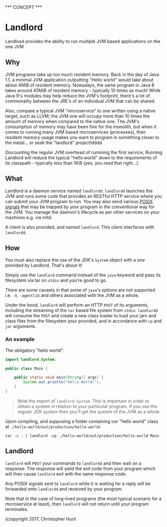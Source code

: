 *** CONCEPT ***

# Landlord
Landload provides the ability to run multiple JVM based applications on the one JVM

## Why
JVM programs take up too much resident memory. Back in the day of Java 1.1, a minimal JVM application outputting "Hello world" would take about about 4MiB of resident memory. Nowadays, the same program in Java 8 takes around 45MiB of resident memory - typically 10 times as much! While Java 9's modules may help reduce the JVM's footprint, there's a lot of commonality between the JRE's of an individual JVM that can be shared.

Also, compare a typical JVM "microservice" to one written using a native target, such as LLVM; the JVM one will occupy more than 10 times the amount of memory when compared to the native one. The JVM's consumption of memory may have been fine for the monolith, but when it comes to running many JVM based microservices (processes), their resident memory usage makes you want to program in something closer to the metal... or seek the "landlord" project!dddd

Discounting the regular JVM overhead of runnning the first service, Running Landlord will reduce the typical "hello world" down to the requirements of its classpath - typically less than 1KiB (yes, you read that right...).

## What
Landlord is a daemon service named `landlordd`. `landlordd` launches the JVM and runs some code that provides an RESTful HTTP service where you can submit your JVM program to run. You may also send various [POSIX signals](https://en.wikipedia.org/wiki/Signal_(IPC)) that may be trapped by your program in the conventional way for the JVM. You manage the daemon's lifecycle as per other services on your machines e.g. via initd. 

A client is also provided, and named `landlord`. This client interfaces with `landlordd`.

## How
You must also replace the use of the JDK's `System` object with a one provided by Landlord. That's about it!

Simply use the `landlord` command instead of the `java` keyword and pass its filesystem via tar on `stdin` and you're good to go.

There are some cavaets in that some of `java`'s options are not supported i.e. `-X`, `-agentlib` and others associated with the JVM as a whole.

Under the hood, `landlord` will perform an HTTP `POST` of its arguments, including the streaming of the `tar` based file system from `stdin`. `landlordd` will consume the `POST` and create a new class loader to load your jars and class files from the filesystem your provided, and in accordance with `cp` and `jar` arguments.

### An example

The obligatory "hello world":

```java
import landlord.System;

public class Main {

    public static void main(String[] args) {
        System.out.println("Hello World!");
    }
}
```

> Note the import of `landlord.System`. This is important in order to obtain a system in relation to your particular program. If you use the regular JDK system then you'll get the system of the JVM as a whole.

Upon compiling, and supposing a folder containing our "hello world" class at `./hello-world/out/production/hello-world`:

```
tar -c . | landlord -cp ./hello-world/out/production/hello-world Main
```

## Landlord
`landlord` will `POST` your commands to `landlordd` and then wait on a response. The response will yield the exit code from your program which will then cause `landlord` exit with the same response code.

Any POSIX signals sent to `landlord` while it is waiting for a reply will be forwarded onto `landlordd` and received by your program.

Note that in the case of long-lived programs (the most typical scenario for a microservice at least), then `landlord` will not return until your program terminates.

(c)opyright 2017, Christopher Hunt
